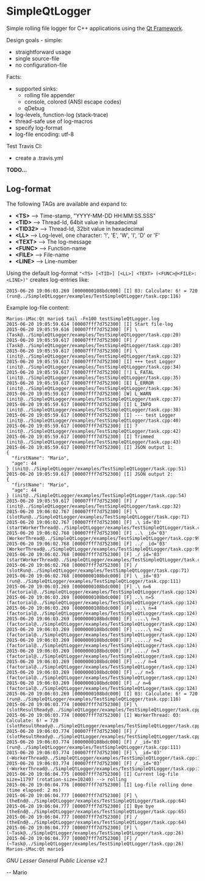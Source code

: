 # SimpleQtLogger

Simple rolling file logger for C++ applications using the [Qt Framework](http://doc.qt.io).

Design goals - simple:
 - straightforward usage
 - single source-file
 - no configuration-file

Facts:
 - supported sinks:
    - rolling file appender
    - console, colored (ANSI escape codes)
    - qDebug
 - log-levels, function-log (stack-trace)
 - thread-safe use of log-macros
 - specify log-format
 - log-file encoding: utf-8

Test Travis CI:
 - create a .travis.yml

**TODO...**

## Log-format
The following TAGs are available and expand to:
 - **\<TS\>** --> Time-stamp, "YYYY-MM-DD HH:MM:SS.SSS"
 - **\<TID\>** --> Thread-Id, 64bit value in hexadecimal
 - **\<TID32\>** --> Thread-Id, 32bit value in hexadecimal
 - **\<LL\>** --> Log-level, one character: '!', 'E', 'W', 'I', 'D' or 'F'
 - **\<TEXT\>** --> The log-message
 - **\<FUNC\>** --> Function-name
 - **\<FILE\>** --> File-name
 - **\<LINE\>** --> Line-number

Using the default log-format `"<TS> [<TID>] [<LL>] <TEXT> (<FUNC>@<FILE>:<LINE>)"` creates log-entries like:
```
2015-06-20 19:06:03.269 [0000000108bdc000] [I] 03: Calculate: 6! = 720 (run@../SimpleQtLogger/examples/TestSimpleQtLogger/task.cpp:116)
```

Example log-file content:
```
Marios-iMac:Qt mario$ tail -Fn100 testSimpleQtLogger.log
2015-06-20 19:05:59.614 [00007fff7d752300] [I] Start file-log
2015-06-20 19:05:59.616 [00007fff7d752300] [F] \ (Task@../SimpleQtLogger/examples/TestSimpleQtLogger/task.cpp:20)
2015-06-20 19:05:59.617 [00007fff7d752300] [F] / (Task@../SimpleQtLogger/examples/TestSimpleQtLogger/task.cpp:20)
2015-06-20 19:05:59.617 [00007fff7d752300] [F] \ (init@../SimpleQtLogger/examples/TestSimpleQtLogger/task.cpp:32)
2015-06-20 19:05:59.617 [00007fff7d752300] [I] +++ test Logger (init@../SimpleQtLogger/examples/TestSimpleQtLogger/task.cpp:34)
2015-06-20 19:05:59.617 [00007fff7d752300] [!] L_FATAL (init@../SimpleQtLogger/examples/TestSimpleQtLogger/task.cpp:35)
2015-06-20 19:05:59.617 [00007fff7d752300] [E] L_ERROR (init@../SimpleQtLogger/examples/TestSimpleQtLogger/task.cpp:36)
2015-06-20 19:05:59.617 [00007fff7d752300] [W] L_WARN (init@../SimpleQtLogger/examples/TestSimpleQtLogger/task.cpp:37)
2015-06-20 19:05:59.617 [00007fff7d752300] [I] L_INFO (init@../SimpleQtLogger/examples/TestSimpleQtLogger/task.cpp:38)
2015-06-20 19:05:59.617 [00007fff7d752300] [I] --- test Logger (init@../SimpleQtLogger/examples/TestSimpleQtLogger/task.cpp:40)
2015-06-20 19:05:59.617 [00007fff7d752300] [I] ? (init@../SimpleQtLogger/examples/TestSimpleQtLogger/task.cpp:42)
2015-06-20 19:05:59.617 [00007fff7d752300] [I] Trimmed (init@../SimpleQtLogger/examples/TestSimpleQtLogger/task.cpp:43)
2015-06-20 19:05:59.617 [00007fff7d752300] [I] JSON output 1:
{
  "firstName": "Mario",
  "age": 44
} (init@../SimpleQtLogger/examples/TestSimpleQtLogger/task.cpp:51)
2015-06-20 19:05:59.617 [00007fff7d752300] [I] JSON output 2:
{
  "firstName": "Mario",
  "age": 44
} (init@../SimpleQtLogger/examples/TestSimpleQtLogger/task.cpp:54)
2015-06-20 19:05:59.617 [00007fff7d752300] [F] / (init@../SimpleQtLogger/examples/TestSimpleQtLogger/task.cpp:32)
2015-06-20 19:06:02.767 [00007fff7d752300] [F] \ (slotRun@../SimpleQtLogger/examples/TestSimpleQtLogger/task.cpp:71)
2015-06-20 19:06:02.767 [00007fff7d752300] [F] .\ id='03' (startWorkerThread@../SimpleQtLogger/examples/TestSimpleQtLogger/task.cpp:85)
2015-06-20 19:06:02.768 [00007fff7d752300] [F] ..\ _id='03' (WorkerThread@../SimpleQtLogger/examples/TestSimpleQtLogger/task.cpp:99)
2015-06-20 19:06:02.768 [00007fff7d752300] [F] ../ _id='03' (WorkerThread@../SimpleQtLogger/examples/TestSimpleQtLogger/task.cpp:99)
2015-06-20 19:06:02.768 [00007fff7d752300] [F] ./ id='03' (startWorkerThread@../SimpleQtLogger/examples/TestSimpleQtLogger/task.cpp:85)
2015-06-20 19:06:02.768 [00007fff7d752300] [F] / (slotRun@../SimpleQtLogger/examples/TestSimpleQtLogger/task.cpp:71)
2015-06-20 19:06:02.768 [0000000108bdc000] [F] \ _id='03' (run@../SimpleQtLogger/examples/TestSimpleQtLogger/task.cpp:111)
2015-06-20 19:06:03.269 [0000000108bdc000] [F] .\ n=6 (factorial@../SimpleQtLogger/examples/TestSimpleQtLogger/task.cpp:124)
2015-06-20 19:06:03.269 [0000000108bdc000] [F] ..\ n=5 (factorial@../SimpleQtLogger/examples/TestSimpleQtLogger/task.cpp:124)
2015-06-20 19:06:03.269 [0000000108bdc000] [F] ...\ n=4 (factorial@../SimpleQtLogger/examples/TestSimpleQtLogger/task.cpp:124)
2015-06-20 19:06:03.269 [0000000108bdc000] [F] ....\ n=3 (factorial@../SimpleQtLogger/examples/TestSimpleQtLogger/task.cpp:124)
2015-06-20 19:06:03.269 [0000000108bdc000] [F] .....\ n=2 (factorial@../SimpleQtLogger/examples/TestSimpleQtLogger/task.cpp:124)
2015-06-20 19:06:03.269 [0000000108bdc000] [F] ...../ n=2 (factorial@../SimpleQtLogger/examples/TestSimpleQtLogger/task.cpp:124)
2015-06-20 19:06:03.269 [0000000108bdc000] [F] ..../ n=3 (factorial@../SimpleQtLogger/examples/TestSimpleQtLogger/task.cpp:124)
2015-06-20 19:06:03.269 [0000000108bdc000] [F] .../ n=4 (factorial@../SimpleQtLogger/examples/TestSimpleQtLogger/task.cpp:124)
2015-06-20 19:06:03.269 [0000000108bdc000] [F] ../ n=5 (factorial@../SimpleQtLogger/examples/TestSimpleQtLogger/task.cpp:124)
2015-06-20 19:06:03.269 [0000000108bdc000] [F] ./ n=6 (factorial@../SimpleQtLogger/examples/TestSimpleQtLogger/task.cpp:124)
2015-06-20 19:06:03.269 [0000000108bdc000] [I] 03: Calculate: 6! = 720 (run@../SimpleQtLogger/examples/TestSimpleQtLogger/task.cpp:116)
2015-06-20 19:06:03.774 [00007fff7d752300] [F] \ (slotResultReady@../SimpleQtLogger/examples/TestSimpleQtLogger/task.cpp:79)
2015-06-20 19:06:03.774 [00007fff7d752300] [I] WorkerThread: 03: Calculate: 6! = 720 (slotResultReady@../SimpleQtLogger/examples/TestSimpleQtLogger/task.cpp:80)
2015-06-20 19:06:03.774 [00007fff7d752300] [F] / (slotResultReady@../SimpleQtLogger/examples/TestSimpleQtLogger/task.cpp:79)
2015-06-20 19:06:03.774 [0000000108bdc000] [F] / _id='03' (run@../SimpleQtLogger/examples/TestSimpleQtLogger/task.cpp:111)
2015-06-20 19:06:03.774 [00007fff7d752300] [F] \ _id='03' (~WorkerThread@../SimpleQtLogger/examples/TestSimpleQtLogger/task.cpp:105)
2015-06-20 19:06:03.774 [00007fff7d752300] [F] / _id='03' (~WorkerThread@../SimpleQtLogger/examples/TestSimpleQtLogger/task.cpp:105)
2015-06-20 19:06:04.775 [00007fff7d752300] [I] Current log-file size=11797 (rotation-size=10240) --> rolling
2015-06-20 19:06:04.776 [00007fff7d752300] [I] Log-file rolling done (time elapsed: 2 ms)
2015-06-20 19:06:04.777 [00007fff7d752300] [F] \ (theEnd@../SimpleQtLogger/examples/TestSimpleQtLogger/task.cpp:64)
2015-06-20 19:06:04.777 [00007fff7d752300] [I] Bye bye (theEnd@../SimpleQtLogger/examples/TestSimpleQtLogger/task.cpp:65)
2015-06-20 19:06:04.777 [00007fff7d752300] [F] / (theEnd@../SimpleQtLogger/examples/TestSimpleQtLogger/task.cpp:64)
2015-06-20 19:06:04.777 [00007fff7d752300] [F] \ (~Task@../SimpleQtLogger/examples/TestSimpleQtLogger/task.cpp:26)
2015-06-20 19:06:04.777 [00007fff7d752300] [F] / (~Task@../SimpleQtLogger/examples/TestSimpleQtLogger/task.cpp:26)
Marios-iMac:Qt mario$
```

*GNU Lesser General Public License v2.1*

-- Mario
